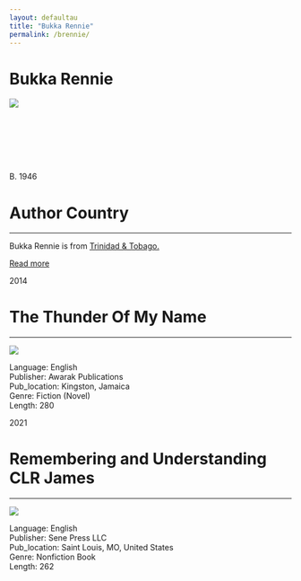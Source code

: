 ```yaml
---
layout: defaultau
title: "Bukka Rennie"
permalink: /brennie/
---
```

<!-- partial:index.partial.html -->
<div class="content">
    <h1>Bukka Rennie</h1>
    <div class="quote">
        <div><img src="https://andrewbukkarennie.com/wp-content/uploads/2021/08/1.png" class="logo"></div>
    </div>
    <div class="timeline">
        <div style="padding-bottom:100px;"></div>
        <div class="block">
            <div class="date right"><p class="right">B. 1946</p></div>
            <div class="dot"></div>
            <div class="left first">
            <div class="author_country">
                <h1>Author Country</h1><hr>
          <div class="aclocation">  <p>Bukka Rennie is from <a href="{{ site.baseurl }}/3">Trinidad & Tobago.</a></p> </div>
                <div class="acreadmore"><a href="#" target="_blank">Read more</a></div>
            </div>
            </div>
        </div>
        <div class="block">
            <div class="date left"><p class="left">2014</p></div>
            <div class="dot"></div>
            <div class="right">
                <h1>The Thunder Of My Name</h1><hr>
                <p><img src="https://m.media-amazon.com/images/I/514ef516+mL._SX337_BO1,204,203,200_.jpg"></p>
                <p>
                Language: English<br/>
                Publisher: Awarak Publications<br/>
                Pub_location: Kingston, Jamaica<br/>
                Genre: Fiction (Novel)<br/>
                Length: 280<br/>                   </p>
            </div>
        </div>
 	  <div class="block">
            <div class="date left"><p class="left">2021</p></div>
            <div class="dot"></div>
            <div class="right">
                <h1>Remembering and Understanding CLR James</h1><hr>
                <p><img src="https://andrewbukkarennie.com/wp-content/uploads/2021/07/Untitled.png"></p>
                <p>
                Language: English<br/>
                Publisher: Sene Press LLC<br/>
                Pub_location: Saint Louis, MO, United States<br/>
                Genre: Nonfiction Book<br/>
                Length: 262<br/>                   </p>
            </div>
        </div>
  <!-- partial -->
<script src='https://cdnjs.cloudflare.com/ajax/libs/jquery/3.1.1/jquery.min.js'></script><script  src="{{ site.baseurl }}/assets/js/authorscript.js"></script>